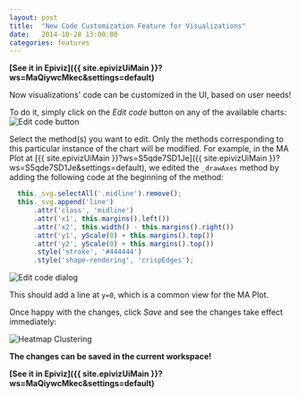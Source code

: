 ```yaml
---
layout: post
title:  "New Code Customization Feature for Visualizations"
date:   2014-10-28 13:00:00
categories: features
---
```


**[See it in Epiviz]({{ site.epivizUiMain }}?ws=MaQiywcMkec&settings=default)**

Now visualizations' code can be customized in the UI, based on user needs!

To do it, simply click on the *Edit code* button on any of the available charts: <img src="{{ site.baseurl }}/img/edit_code_button.png" alt="Edit code button" />

Select the method(s) you want to edit. Only the methods corresponding to this particular instance
of the chart will be modified. For example, in the MA Plot at 
[{{ site.epivizUiMain }}?ws=S5qde7SD1Je]({{ site.epivizUiMain }}?ws=S5qde7SD1Je&settings=default), 
we edited the ```_drawAxes``` method by adding the following code at the beginning of the method:

```javascript
  this._svg.selectAll('.midline').remove();
  this._svg.append('line')
      .attr('class', 'midline')
      .attr('x1', this.margins().left())
      .attr('x2', this.width() - this.margins().right())
      .attr('y1', yScale(0) + this.margins().top())
      .attr('y2', yScale(0) + this.margins().top())
      .style('stroke', '#444444')
      .style('shape-rendering', 'crispEdges');
```

<img src="{{ site.baseurl }}/img/edit_code_dialog.png" style="max-width: 100%" alt="Edit code dialog" />

This should add a line at ```y=0```, which is a common view for the MA Plot.

Once happy with the changes, click *Save* and see the changes take effect immediately:

<img src="{{ site.baseurl }}/img/edit_code_ma_plot.png" style="max-width: 100%" alt="Heatmap Clustering" />

**The changes can be saved in the current workspace!**

**[See it in Epiviz]({{ site.epivizUiMain }}?ws=MaQiywcMkec&settings=default)**
